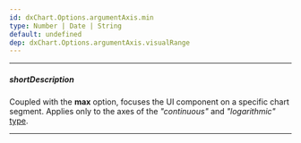 ```yaml
---
id: dxChart.Options.argumentAxis.min
type: Number | Date | String
default: undefined
dep: dxChart.Options.argumentAxis.visualRange
---
```

---
##### shortDescription
Coupled with the **max** option, focuses the UI component on a specific chart segment. Applies only to the axes of the *"continuous"* and *"logarithmic"* [type](/api-reference/10%20UI%20Components/dxChart/1%20Configuration/argumentAxis/type.md '/Documentation/ApiReference/UI_Components/dxChart/Configuration/argumentAxis/#type').

---
